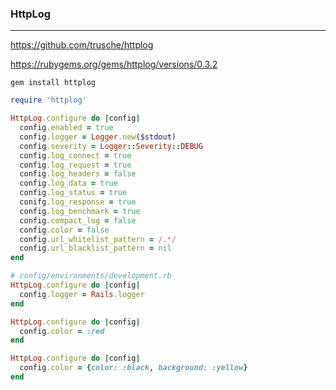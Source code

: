 ### HttpLog
---
https://github.com/trusche/httplog

https://rubygems.org/gems/httplog/versions/0.3.2

```
gem install httplog

```

```ruby
require 'httplog'

HttpLog.configure do |config|
  config.enabled = true
  config.logger = Logger.new($stdout)
  config.severity = Logger::Severity::DEBUG
  config.log_connect = true
  config.log_request = true
  config.log_headers = false
  config.log_data = true
  config.log_status = true
  conifg.log_response = true
  config.log_benchmark = true
  config.compact_log = false
  config.color = false
  config.url_whitelist_pattern = /.*/
  config.url_blacklist_pattern = nil
end

# config/environments/development.rb
HttpLog.configure do |config|
  config.logger = Rails.logger
end

HttpLog.configure do |config|
  config.color = :red
end

HttpLog.configure do |config|
  config.color = {color: :black, background: :yellow}
end

```

```
```

